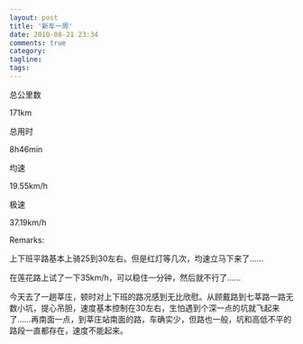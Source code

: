 ```yaml
---
layout: post
title: '新车一周'
date: 2010-08-21 23:34
comments: true
category: 
tagline: 
tags:
---
```

    

总公里数

171km

总用时

8h46min

均速

19.55km/h

极速

37.19km/h

  

  

Remarks:

上下班平路基本上骑25到30左右。但是红灯等几次，均速立马下来了……

  

在莲花路上试了一下35km/h，可以稳住一分钟，然后就不行了……

  

今天去了一趟莘庄，顿时对上下班的路况感到无比欣慰。从顾戴路到七莘路一路无数小坑，提心吊胆，速度基本控制在30左右，生怕遇到个深一点的坑就飞起来了……再南面一点，到莘庄站南面的路，车确实少，但路也一般，坑和高低不平的路段一直都存在，速度不能起来。
